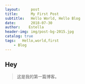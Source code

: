```yaml
---
layout:     post
title:      My First Post 				
subtitle:   Hello World, Hello Blog
date:       2018-07-30 				
author:    Estella						
header-img: img/post-bg-2015.jpg 	
catalog: true 						
tags:	Hello,world,first	
    - Blog
---
```


## Hey
>这是我的第一篇博客。


